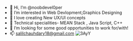 - 👋 Hi, I’m @noobdevel0per
- 👀 I’m interested in Web Devlopment,Graphics Designing
- 💖 I love creating New UX/UI concepts
- 🌱 Technical specialities- MEAN Stack , Java Script, C++
- 💞️ I’m looking for some good opportunities to work for/with!
- 📫 salilchauhdary18@gmail.com
![3AyY](https://user-images.githubusercontent.com/63671753/232976023-e15f7a7d-8d52-4bf0-984d-ac5830ea77c8.gif)
